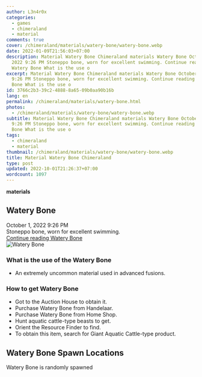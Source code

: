 ```yaml
---
author: L3n4r0x
categories:
  - games
  - chimeraland
  - material
comments: true
cover: /chimeraland/materials/watery-bone/watery-bone.webp
date: 2022-01-09T21:56:03+07:00
description: Material Watery Bone Chimeraland materials Watery Bone October 1,
  2022 9:26 PM Stoneppo bone, worn for excellent swimming. Continue reading
  Watery Bone What is the use o
excerpt: Material Watery Bone Chimeraland materials Watery Bone October 1, 2022
  9:26 PM Stoneppo bone, worn for excellent swimming. Continue reading Watery
  Bone What is the use o
id: 3766c2b3-39c2-4888-8a65-09b0aa90b16b
lang: en
permalink: /chimeraland/materials/watery-bone.html
photos:
  - /chimeraland/materials/watery-bone/watery-bone.webp
subtitle: Material Watery Bone Chimeraland materials Watery Bone October 1, 2022
  9:26 PM Stoneppo bone, worn for excellent swimming. Continue reading Watery
  Bone What is the use o
tags:
  - chimeraland
  - material
thumbnail: /chimeraland/materials/watery-bone/watery-bone.webp
title: Material Watery Bone Chimeraland
type: post
updated: 2022-10-01T21:26:37+07:00
wordcount: 1097
---
```


<link
  rel="stylesheet"
  href="https://rawcdn.githack.com/dimaslanjaka/Web-Manajemen/870a349/css/bootstrap-5-3-0-alpha3-wrapper.css"
/>
<section id="bootstrap-wrapper">
  <div data-bs-theme="dark">
    <div
      class="row g-0 border rounded overflow-hidden flex-md-row mb-4 shadow-sm position-relative bg-dark text-light"
    >
      <div class="col p-4 d-flex flex-column position-static">
        <strong class="d-inline-block mb-2 text-success">materials</strong>
        <h2 class="mb-0">Watery Bone</h2>
        <div class="mb-1 text-muted">October 1, 2022 9:26 PM</div>
        <div class="mb-2 border p-1">
          Stoneppo bone, worn for excellent swimming.
        </div>
        <a
          href="/chimeraland/materials/watery-bone.html"
          class="stretched-link d-none text-primary"
          >Continue reading Watery Bone</a
        >
      </div>
      <div class="col-auto d-none d-md-block d-lg-block">
        <img
          src="https://www.webmanajemen.com/chimeraland/materials/watery-bone/watery-bone.webp"
          alt="Watery Bone"
        />
      </div>
    </div>
    <div class="row">
      <div class="col-lg-6 col-12 mb-2">
        <div class="card">
          <div class="card-body">
            <h3 class="card-title">What is the use of the Watery Bone</h3>
            <div class="card-text">
              <ul>
                <li>
                  An extremely uncommon material used in advanced fusions.
                </li>
              </ul>
            </div>
          </div>
        </div>
      </div>
      <div class="col-lg-6 col-12 mb-2">
        <div class="card">
          <div class="card-body">
            <h3 class="card-title">How to get Watery Bone</h3>
            <div class="card-text">
              <ul>
                <li>Got to the Auction House to obtain it.</li>
                <li>Purchase Watery Bone from Handelaar.</li>
                <li>Purchase Watery Bone from Home Shop.</li>
                <li>Hunt aquatic cattle-type beasts to get.</li>
                <li>Orient the Resource Finder to find.</li>
                <li>
                  To obtain this item, search for Giant Aquatic Cattle-type
                  product.
                </li>
              </ul>
            </div>
          </div>
        </div>
      </div>
      <div class="col-12 mb-2">
        <h2>Watery Bone Spawn Locations</h2>
        <p>Watery Bone is randomly spawned</p>
      </div>
    </div>
  </div>
</section>
